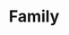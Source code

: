 ---
pid: ls105
title: Family
location_transcription: Eastern State Prison
coordinates: "[-75.172691639534, 39.967941715253]"
zipcode: '19107'
gen_neighborhood: Center City
neighborhood: Washington Square West,Avenue of The Arts,Midtown Village,Chinatown
outside_phl: 
age: '57'
age_range: 50-59
instagram: 
image_file_name: ls_105.jpg
proposal_transcription: |-
  When the mother cook diner, the father, the mother, the daughter and the son should get together at the dinner table and talk about how was they day at school, friend, work; because a family that pray together, stay together...

  Holy Bible Mean: He only left you basic instruction before leaving Earth
topic: Family,Religion
topic_summary: 0, 0
type: Other No Form
keywords_other: 
credit: Cain, Mr. Marcella
image_labels: 
twitter: 
facebook: 
permalink: "/monuments/ls105/"
layout: item-page
---